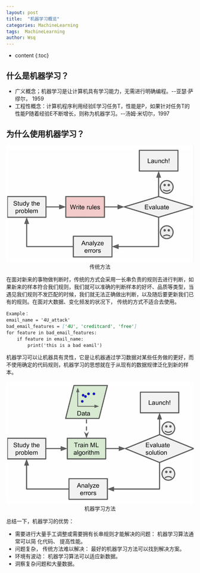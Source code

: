 ```yaml
---
layout: post
title:  "机器学习概览"
categories: MachineLearning
tags:  MachineLearning  
author: Wsq
---
```


* content
{:toc}

## 什么是机器学习？

- 广义概念；机器学习是让计算机具有学习能力，无需进行明确编程。--亚瑟·萨缪尔， 1959
- 工程性概念：计算机程序利用经验E学习任务T，性能是P，如果针对任务T的性能P随着经验E不断增长，则称为机器学习。--汤姆·米切尔，1997

## 为什么使用机器学习？

<center><img alt="传统方法" src="https://raw.githubusercontent.com/Holdwsq/Holdwsq.github.io/master/_pictures/custom_method.jpg"></center>
<center>传统方法</center>

在面对新来的事物做判断时，传统的方式会采用一长串负责的规则去进行判断，如果新来的样本符合我们规则，我们就可以准确的判断样本的好坏、品质等类型，当遇见我们规则不发匹配的时候，我们就无法正确做出判断，以及随后要更新我们已有的规则。在面对大数据、变化频发的状况下，
传统的方式不适合去使用。

```markdown
Example：
email_name = '4U_attack'
bad_email_features = ['4U', 'creditcard', 'free']
for feature in bad_email_features:
    if feature in email_name:
        print('this is a bad eamil')
```

机器学习可以让机器具有灵性，它是让机器通过学习数据对某些任务做的更好，而不使用确定的代码规则，机器学习的思想就在于从现有的数据规律泛化到新的样本。

<center><img alt="机器学习方法" src="https://raw.githubusercontent.com/Holdwsq/Holdwsq.github.io/master/_pictures/ml_method2.jpg"></center>
<center>机器学习方法</center>

总结一下，机器学习的优势：

- 需要进行大量手工调整或需要拥有长串规则才能解决的问题： 机器学习算法通常可以简
化代码、 提高性能。
- 问题复杂， 传统方法难以解决： 最好的机器学习方法可以找到解决方案。
- 环境有波动： 机器学习算法可以适应新数据。
- 洞察复杂问题和大量数据。
